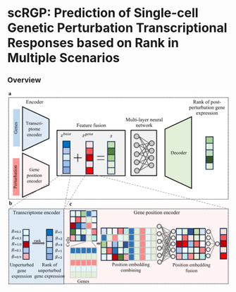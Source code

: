 # scRGP: Prediction of Single-cell Genetic Perturbation Transcriptional Responses based on Rank in Multiple Scenarios

<H3>Overview</H3>
<img src="overview/chart.png" alt="Overview" width="600"/>
